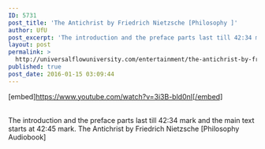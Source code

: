 ```yaml
---
ID: 5731
post_title: 'The Antichrist by Friedrich Nietzsche [Philosophy ]'
author: UfU
post_excerpt: 'The introduction and the preface parts last till 42:34 mark and the main text starts at 42:45 mark. The Antichrist by Friedrich Nietzsche [Philosophy Audiobook]'
layout: post
permalink: >
  http://universalflowuniversity.com/entertainment/the-antichrist-by-friedrich-nietzsche-philosophy/
published: true
post_date: 2016-01-15 03:09:44
---
```

[embed]https://www.youtube.com/watch?v=3i3B-bld0nI[/embed]</br></br>
<p>The introduction and the preface parts last till 42:34 mark and the main text starts at 42:45 mark. The Antichrist by Friedrich Nietzsche [Philosophy Audiobook]</p>